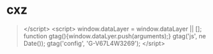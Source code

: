 # cxz
>&lt;/script>     &lt;script>       window.dataLayer = window.dataLayer || [];       function gtag(){window.dataLyer.push(arguments);}       gtag('js', ne Date());       gtag('config', 'G-V67L4W3269');     &lt;/sript>
